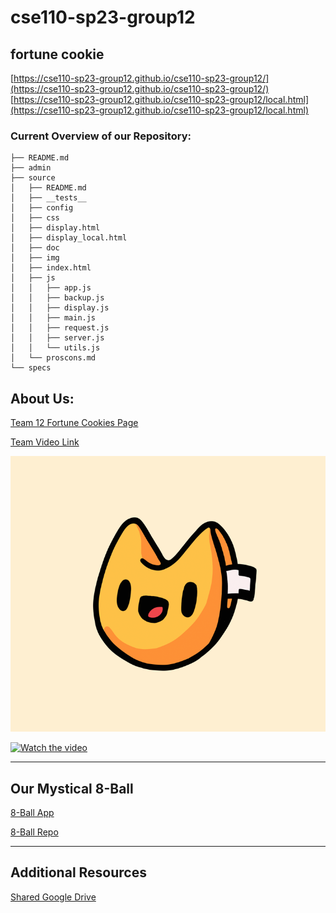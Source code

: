 # cse110-sp23-group12
## fortune cookie
[https://cse110-sp23-group12.github.io/cse110-sp23-group12/](https://cse110-sp23-group12.github.io/cse110-sp23-group12/)  
[https://cse110-sp23-group12.github.io/cse110-sp23-group12/local.html](https://cse110-sp23-group12.github.io/cse110-sp23-group12/local.html)

### Current Overview of our Repository:
```
├── README.md
├── admin
├── source
│   ├── README.md
│   ├── __tests__
│   ├── config
│   ├── css
│   ├── display.html
│   ├── display_local.html
│   ├── doc
│   ├── img
│   ├── index.html
│   ├── js
│   │   ├── app.js
│   │   ├── backup.js
│   │   ├── display.js
│   │   ├── main.js
│   │   ├── request.js
│   │   ├── server.js
│   │   └── utils.js
│   └── proscons.md
└── specs
```

## About Us:
[Team 12 Fortune Cookies Page](admin/team.md)

[Team Video Link](https://youtu.be/IJE8jT5Mpc4)

<img src = "admin/branding/FortuneCookies.png">

[![Watch the video](https://img.youtube.com/vi/IJE8jT5Mpc4/maxresdefault.jpg)](https://youtu.be/IJE8jT5Mpc4)

---
## Our Mystical 8-Ball
[8-Ball App](https://cse110-sp23-group12.github.io/8ball/)

[8-Ball Repo](https://github.com/cse110-sp23-group12/8ball)

---
## Additional Resources
[Shared Google Drive](https://drive.google.com/drive/folders/1nxw7a9CjtG_JkpEb2ymH_D2WZbrctLuR?usp=share_link)
